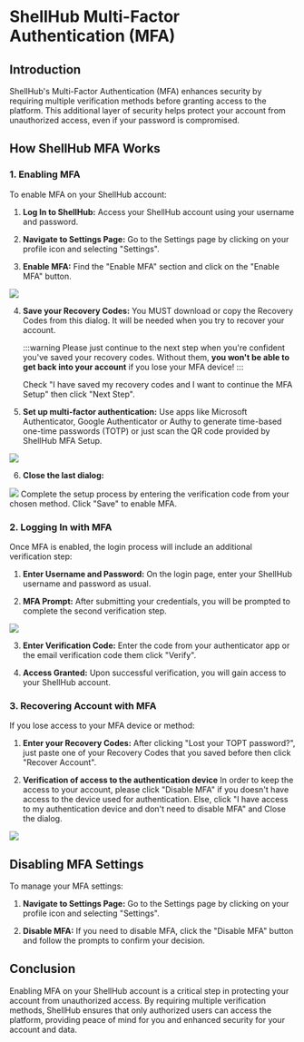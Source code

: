 # ShellHub Multi-Factor Authentication (MFA)

## Introduction

ShellHub's Multi-Factor Authentication (MFA) enhances security by requiring multiple verification methods before granting access to the platform. This additional layer of security helps protect your account from unauthorized access, even if your password is compromised.

## How ShellHub MFA Works

### 1. Enabling MFA

To enable MFA on your ShellHub account:

1. **Log In to ShellHub:**
   Access your ShellHub account using your username and password.

2. **Navigate to Settings Page:**
   Go to the Settings page by clicking on your profile icon and selecting "Settings".

3. **Enable MFA:**
   Find the "Enable MFA" section and click on the "Enable MFA" button.

![](/img/enable-mfa.png)

4. **Save your Recovery Codes:**
   You MUST download or copy the Recovery Codes from this dialog. It will be needed when you try to recover your account.
   
   :::warning
   Please just continue to the next step when you're confident you've saved your recovery codes. Without them, **you won't be able to get back into your account** if you lose your MFA device!
   :::

   Check "I have saved my recovery codes and I want to continue the MFA Setup" then click "Next Step".

5. **Set up multi-factor authentication:**
   Use apps like Microsoft Authenticator, Google Authenticator or Authy to generate time-based one-time passwords (TOTP) or just scan the QR code provided by ShellHub MFA Setup.

![](/img/set-up-multi-factor-auth.png)
   
6. **Close the last dialog:**

![](/img/mfa-successful.png)
   Complete the setup process by entering the verification code from your chosen method. Click "Save" to enable MFA.

### 2. Logging In with MFA

Once MFA is enabled, the login process will include an additional verification step:

1. **Enter Username and Password:**
   On the login page, enter your ShellHub username and password as usual.

2. **MFA Prompt:**
   After submitting your credentials, you will be prompted to complete the second verification step.

![](/img/mfa-totp.png)

3. **Enter Verification Code:**
   Enter the code from your authenticator app or the email verification code them click "Verify".

4. **Access Granted:**
   Upon successful verification, you will gain access to your ShellHub account.

### 3. Recovering Account with MFA

If you lose access to your MFA device or method:

1. **Enter your Recovery Codes:**
   After clicking "Lost your TOPT password?", just paste one of your Recovery Codes that you saved before then click "Recover Account".

2. **Verification of access to the authentication device**
   In order to keep the access to your account, please click "Disable MFA" if you doesn't have access to the device used for authentication. Else, click "I have access to my authentication device and don't need to disable MFA" and Close the dialog.

![](/img/verify-access-auth-device.png)

## Disabling MFA Settings

To manage your MFA settings:

1. **Navigate to Settings Page:**
   Go to the Settings page by clicking on your profile icon and selecting "Settings".

2. **Disable MFA:**
   If you need to disable MFA, click the "Disable MFA" button and follow the prompts to confirm your decision.

## Conclusion

Enabling MFA on your ShellHub account is a critical step in protecting your account from unauthorized access. By requiring multiple verification methods, ShellHub ensures that only authorized users can access the platform, providing peace of mind for you and enhanced security for your account and data.